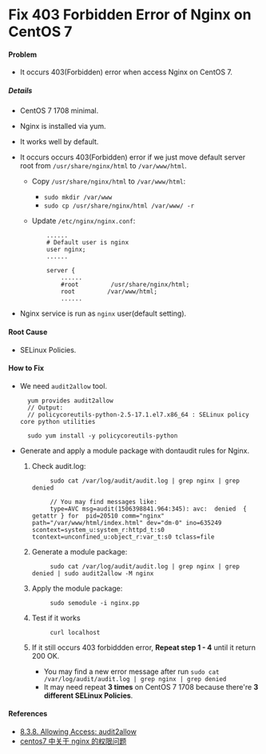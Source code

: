 # Fix 403 Forbidden Error of Nginx on CentOS 7

#### Problem
* It occurs 403(Forbidden) error when access Nginx on CentOS 7.

##### Details
* CentOS 7 1708 minimal.
* Nginx is installed via yum.
* It works well by default.
* It occurs occurs 403(Forbidden) error if we just move default server root from `/usr/share/nginx/html` to `/var/www/html`.

    * Copy `/usr/share/nginx/html` to `/var/www/html`:
      * `sudo mkdir /var/www`
      * `sudo cp /usr/share/nginx/html /var/www/ -r`

    * Update `/etc/nginx/nginx.conf`:

              ......
              # Default user is nginx
              user nginx;
              ......

              server {
                  ......
                  #root         /usr/share/nginx/html;
                  root         /var/www/html;
                  ......

* Nginx service is run as `nginx` user(default setting).

#### Root Cause
* SELinux Policies.

#### How to Fix
* We need `audit2allow` tool.

        yum provides audit2allow
        // Output: 
        // policycoreutils-python-2.5-17.1.el7.x86_64 : SELinux policy core python utilities

        sudo yum install -y policycoreutils-python

* Generate and apply a module package with dontaudit rules for Nginx.
 
  1. Check audit.log:
    
              sudo cat /var/log/audit/audit.log | grep nginx | grep denied
    
              // You may find messages like:
              type=AVC msg=audit(1506398841.964:345): avc:  denied  { getattr } for  pid=20510 comm="nginx" path="/var/www/html/index.html" dev="dm-0" ino=635249 scontext=system_u:system_r:httpd_t:s0 tcontext=unconfined_u:object_r:var_t:s0 tclass=file

  2. Generate a module package:
    
              sudo cat /var/log/audit/audit.log | grep nginx | grep denied | sudo audit2allow -M nginx
    
  3. Apply the module package:
    
              sudo semodule -i nginx.pp

  4. Test if it works

              curl localhost

  5. If it still occurs 403 forbiddden error, **Repeat step 1 - 4** until it return 200 OK.
      * You may find a new error message after run `sudo cat /var/log/audit/audit.log | grep nginx | grep denied`
      * It may need repeat **3 times** on CentOS 7 1708 because there're **3 different SELinux Policies**.


#### References
* [8.3.8. Allowing Access: audit2allow](https://access.redhat.com/documentation/en-US/Red_Hat_Enterprise_Linux/6/html/Security-Enhanced_Linux/sect-Security-Enhanced_Linux-Fixing_Problems-Allowing_Access_audit2allow.html)
* [centos7 中关于 nginx 的权限问题](https://www.v2ex.com/t/171804)


